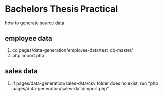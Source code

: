 # Bachelors Thesis Practical

how to generate source data

## employee data
1. cd pages/data-generation/employee-data/test_db-master/
2. php import.php

## sales data
1. if pages/data-generation/sales-data/csv folder does no exist, run "php pages/data-generation/sales-data/import.php"
